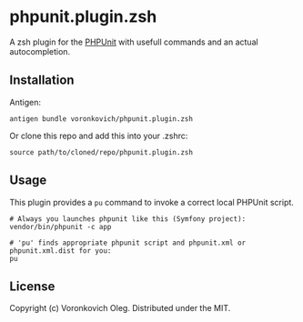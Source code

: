 # phpunit.plugin.zsh

A zsh plugin for the [PHPUnit](https://phpunit.de/) with usefull commands and an actual autocompletion.

## Installation

Antigen:

    antigen bundle voronkovich/phpunit.plugin.zsh

Or clone this repo and add this into your .zshrc:

    source path/to/cloned/repo/phpunit.plugin.zsh

## Usage

This plugin provides a `pu` command to invoke a correct local PHPUnit script.

    # Always you launches phpunit like this (Symfony project):
    vendor/bin/phpunit -c app

    # 'pu' finds appropriate phpunit script and phpunit.xml or phpunit.xml.dist for you:
    pu

## License

Copyright (c) Voronkovich Oleg. Distributed under the MIT.
